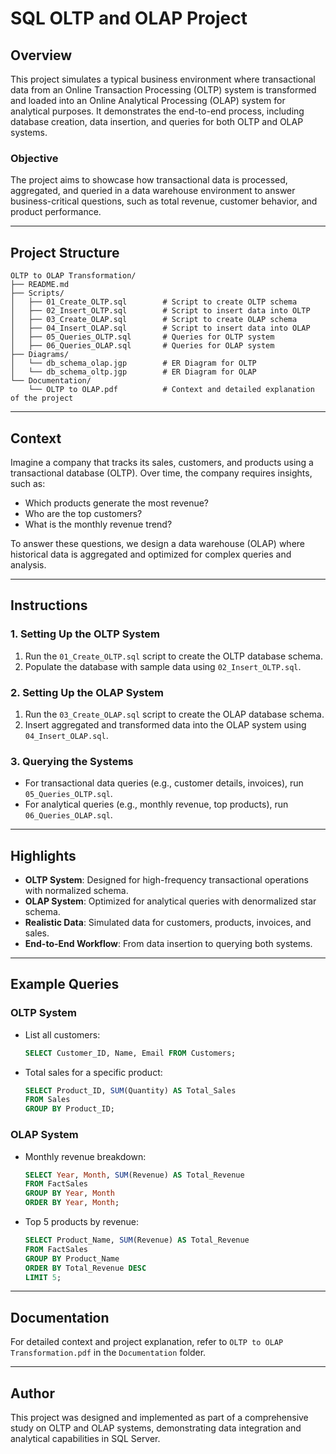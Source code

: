 # SQL OLTP and OLAP Project

## Overview
This project simulates a typical business environment where transactional data from an Online Transaction Processing (OLTP) system is transformed and loaded into an Online Analytical Processing (OLAP) system for analytical purposes. It demonstrates the end-to-end process, including database creation, data insertion, and queries for both OLTP and OLAP systems.

### Objective
The project aims to showcase how transactional data is processed, aggregated, and queried in a data warehouse environment to answer business-critical questions, such as total revenue, customer behavior, and product performance.

---

## Project Structure

```
OLTP to OLAP Transformation/
├── README.md
├── Scripts/
│   ├── 01_Create_OLTP.sql        # Script to create OLTP schema
│   ├── 02_Insert_OLTP.sql        # Script to insert data into OLTP
│   ├── 03_Create_OLAP.sql        # Script to create OLAP schema
│   ├── 04_Insert_OLAP.sql        # Script to insert data into OLAP
│   ├── 05_Queries_OLTP.sql       # Queries for OLTP system
│   ├── 06_Queries_OLAP.sql       # Queries for OLAP system
├── Diagrams/
│   └── db_schema_olap.jgp        # ER Diagram for OLTP
│   └── db_schema_oltp.jgp        # ER Diagram for OLAP
└── Documentation/
    └── OLTP to OLAP.pdf          # Context and detailed explanation of the project
```

---

## Context
Imagine a company that tracks its sales, customers, and products using a transactional database (OLTP). Over time, the company requires insights, such as:
- Which products generate the most revenue?
- Who are the top customers?
- What is the monthly revenue trend?

To answer these questions, we design a data warehouse (OLAP) where historical data is aggregated and optimized for complex queries and analysis.

---

## Instructions

### 1. Setting Up the OLTP System
1. Run the `01_Create_OLTP.sql` script to create the OLTP database schema.
2. Populate the database with sample data using `02_Insert_OLTP.sql`.

### 2. Setting Up the OLAP System
1. Run the `03_Create_OLAP.sql` script to create the OLAP database schema.
2. Insert aggregated and transformed data into the OLAP system using `04_Insert_OLAP.sql`.

### 3. Querying the Systems
- For transactional data queries (e.g., customer details, invoices), run `05_Queries_OLTP.sql`.
- For analytical queries (e.g., monthly revenue, top products), run `06_Queries_OLAP.sql`.

---

## Highlights
- **OLTP System**: Designed for high-frequency transactional operations with normalized schema.
- **OLAP System**: Optimized for analytical queries with denormalized star schema.
- **Realistic Data**: Simulated data for customers, products, invoices, and sales.
- **End-to-End Workflow**: From data insertion to querying both systems.

---

## Example Queries

### OLTP System
- List all customers:
  ```sql
  SELECT Customer_ID, Name, Email FROM Customers;
  ```
- Total sales for a specific product:
  ```sql
  SELECT Product_ID, SUM(Quantity) AS Total_Sales
  FROM Sales
  GROUP BY Product_ID;
  ```

### OLAP System
- Monthly revenue breakdown:
  ```sql
  SELECT Year, Month, SUM(Revenue) AS Total_Revenue
  FROM FactSales
  GROUP BY Year, Month
  ORDER BY Year, Month;
  ```
- Top 5 products by revenue:
  ```sql
  SELECT Product_Name, SUM(Revenue) AS Total_Revenue
  FROM FactSales
  GROUP BY Product_Name
  ORDER BY Total_Revenue DESC
  LIMIT 5;
  ```

---

## Documentation
For detailed context and project explanation, refer to `OLTP to OLAP Transformation.pdf` in the `Documentation` folder.

---

## Author
This project was designed and implemented as part of a comprehensive study on OLTP and OLAP systems, demonstrating data integration and analytical capabilities in SQL Server.
